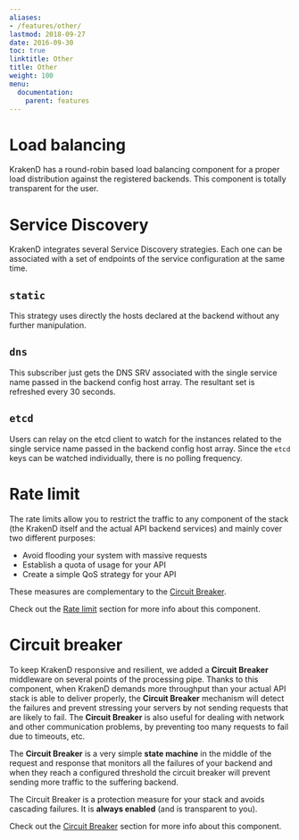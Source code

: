 ```yaml
---
aliases:
- /features/other/
lastmod: 2018-09-27
date: 2016-09-30
toc: true
linktitle: Other
title: Other
weight: 100
menu:
  documentation:
    parent: features
---
```


# Load balancing

KrakenD has a round-robin based load balancing component for a proper load distribution against the registered backends. This component is totally transparent for the user.

# Service Discovery

KrakenD integrates several Service Discovery strategies. Each one can be associated with a set of endpoints of the service configuration at the same time.

## `static`

This strategy uses directly the hosts declared at the backend without any further manipulation.

## `dns`

This subscriber just gets the DNS SRV associated with the single service name passed in the backend config host array. The resultant set is refreshed every 30 seconds.

## `etcd`

Users can relay on the etcd client to watch for the instances related to the single service name passed in the backend config host array. Since the `etcd` keys can be watched individually, there is no polling frequency.

# Rate limit

The rate limits allow you to restrict the traffic to any component of the stack (the KrakenD itself and the actual API backend services) and mainly cover two different purposes:

- Avoid flooding your system with massive requests
- Establish a quota of usage for your API
- Create a simple QoS strategy for your API

These measures are complementary to the [Circuit Breaker](/docs/throttling/circuit-breaker).

Check out the [Rate limit](/docs/throttling/rate-limit) section for more info about this component.

# Circuit breaker

To keep KrakenD responsive and resilient, we added a **Circuit Breaker** middleware on several points of the processing pipe. Thanks to this component, when KrakenD demands more throughput than your actual API stack is able to deliver properly, the **Circuit Breaker** mechanism will detect the failures and prevent stressing your servers by not sending requests that are likely to fail. The **Circuit Breaker** is also useful for dealing with network and other communication problems, by preventing too many requests to fail due to timeouts, etc.

The **Circuit Breaker** is a very simple **state machine** in the middle of the request and response that monitors all
the failures of your backend and when they reach a configured threshold the circuit breaker will prevent sending more
traffic to the suffering backend.

The Circuit Breaker is a protection measure for your stack and avoids cascading failures. It is **always enabled** (and is transparent to you).

Check out the [Circuit Breaker](/docs/throttling/circuit-breaker) section for more info about this component.
